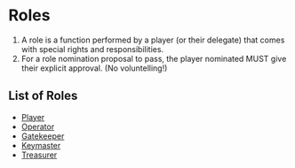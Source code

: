 # Roles

1. A role is a function performed by a player (or their delegate) that comes with special rights and responsibilities.
1. For a role nomination proposal to pass, the player nominated MUST give their explicit approval. (No voluntelling!)

## List of Roles

* [Player](Player/)
* [Operator](Operator/)
* [Gatekeeper](Gatekeeper/)
* [Keymaster](Keymaster/)
* [Treasurer](Treasurer/)
